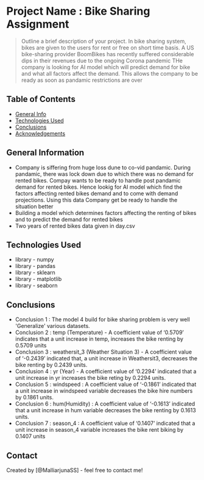 # Project Name  : Bike Sharing Assignment
> Outline a brief description of your project.
 In bike sharing system, bikes are given to the users for rent or free on short time basis. 
 A US bike-sharing provider BoomBikes has recently suffered considerable dips in their revenues due to the ongoing Corona pandemic
 THe company is looking for AI model which will predict demand for bike and what all factors affect the demand. 
 This allows the company to be ready as soon as pandamic restrictions are over


## Table of Contents
* [General Info](#general-information)
* [Technologies Used](#technologies-used)
* [Conclusions](#conclusions)
* [Acknowledgements](#acknowledgements)


## General Information
- Company is siffering from huge loss dune to co-vid pandamic. During pandamic, there was lock down due to which there was no demand for rented bikes. Compay wants to be ready to handle post pandamic demand for rented bikes. Hence lookig for AI model which find the factors affecting rented bikes demand and to come with demand projections. Using this data Company get be ready to handle the situation better
- Building a model which determines factors affecting the renting of bikes and to predict the demand for rented bikes
- Two years of rented bikes data given in day.csv


## Technologies Used
- library - numpy
- library - pandas
- library - sklearn
- library - matplotlib
- library - seaborn

## Conclusions
- Conclusion 1 : The model 4 build for bike sharing problem is very well 'Generalize' various datasets. 
- Conclusion 2 : temp (Temperature) - A coefficient value of ‘0.5709’ indicates that a unit increase in temp, increases the bike renting by 0.5709 units
- Conclusion 3 : weathersit_3 (Weather Situation 3) - A coefficient value of ‘-0.2439’ indicated that, a unit increase in Weathersit3, decreases the bike renting by 0.2439 units.
- Conclusion 4 : yr (Year) - A coefficient value of ‘0.2294’ indicated that a unit increase in yr increases the bike reting by 0.2294 units.
- Conclusion 5 : windspeed : A coefficient value of ‘-0.1861’ indicated that a unit increase in windspeed variable decreases the bike hire numbers by 0.1861 units.
- Conclusion 6 : hum(Humidity) : A coefficient value of ‘-0.1613’ indicated that a unit increase in hum variable decreases the bike renting by 0.1613 units. 
- Conclusion 7 : season_4 : A coefficient value of ‘0.1407’ indicated that a unit increase in season_4 variable increases the bike rent biking by 0.1407 units



## Contact
Created by [@MalliarjunaSS] - feel free to contact me!


